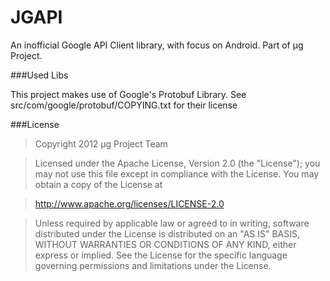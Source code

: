 JGAPI
=====

An inofficial Google API Client library, with focus on Android. Part of μg Project.

###Used Libs

This project makes use of Google's Protobuf Library. See src/com/google/protobuf/COPYING.txt for their license

###License
> Copyright 2012 μg Project Team

> Licensed under the Apache License, Version 2.0 (the "License");
> you may not use this file except in compliance with the License.
> You may obtain a copy of the License at

> http://www.apache.org/licenses/LICENSE-2.0

> Unless required by applicable law or agreed to in writing, software 
> distributed under the License is distributed on an "AS IS" BASIS,
> WITHOUT WARRANTIES OR CONDITIONS OF ANY KIND, either express or implied.
> See the License for the specific language governing permissions and
> limitations under the License.
